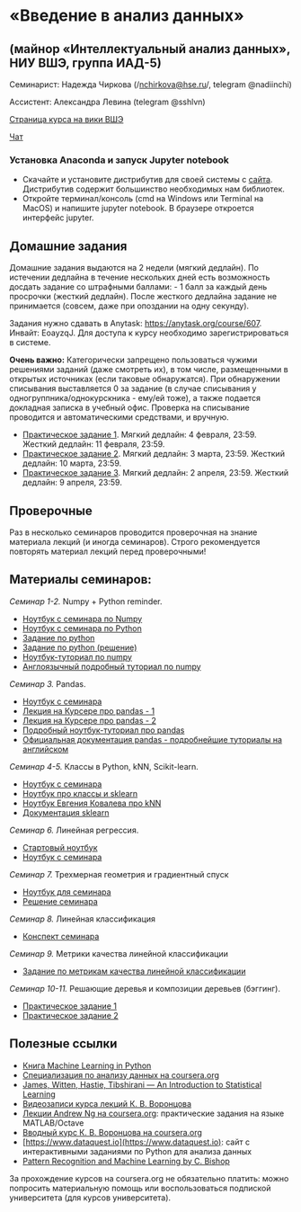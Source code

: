# «Введение в анализ данных»
## (майнор «Интеллектуальный анализ данных», НИУ ВШЭ, группа ИАД-5)

Семинарист: Надежда Чиркова (/nchirkova@hse.ru/, telegram @nadiinchi)

Ассистент: Александра Левина (telegram @sshlvn)

[Страница курса на вики ВШЭ](http://tiny.cc/jw3ziz)

[Чат](http://tiny.cc/iad5_2020)

### Установка Anaconda и запуск Jupyter notebook
* Скачайте и установите дистрибутив для своей системы с [сайта](https://www.anaconda.com/download/). Дистрибутив содержит большинство необходимых нам библиотек.
* Откройте терминал/консоль (cmd на Windows или Terminal на MacOS) и напишите jupyter notebook. В браузере откроется интерфейс jupyter.

## Домашние задания
Домашние задания выдаются на 2 недели (мягкий дедлайн). По истечении дедлайна в течение нескольких дней есть возможность досдать задание со штрафными баллами: - 1 балл за каждый день просрочки (жесткий дедлайн). После жесткого дедлайна задание не принимается (совсем, даже при опоздании на одну секунду).

Задания нужно сдавать в Anytask: https://anytask.org/course/607. Инвайт: EoayzqJ. Для доступа к курсу необходимо зарегистрироваться в системе.

__Очень важно:__ Категорически запрещено пользоваться чужими решениями заданий (даже смотреть их), в том числе, размещенными в открытых источниках (если таковые обнаружатся). При обнаружении списывания выставляется 0 за задание (в случае списывания у одногруппника/однокурскника - ему/ей тоже), а также подается докладная записка в учебный офис. Проверка на списывание проводится и автоматическими средствами, и вручную.

* [Практическое задание 1](https://github.com/nadiinchi/iad2020/blob/master/materials/hw_sem1.ipynb). Мягкий дедлайн: 4 февраля, 23:59. Жесткий дедлайн: 11 февраля, 23:59.
* [Практическое задание 2](https://github.com/nadiinchi/iad2020/blob/master/materials/Homework2.ipynb).  Мягкий дедлайн: 3 марта, 23:59. Жесткий дедлайн: 10 марта, 23:59.
* [Практическое задание 3](https://github.com/nadiinchi/iad2020/blob/master/materials/sms_task.ipynb). Мягкий дедлайн: 2 апреля, 23:59. Жесткий дедлайн: 9 апреля, 23:59.

## Проверочные
Раз в несколько семинаров проводится проверочная на знание материала лекций (и иногда семинаров). Строго рекомендуется повторять материал лекций перед проверочными!

## Материалы семинаров:
*Семинар 1-2.* Numpy + Python reminder.
* [Ноутбук с семинара по Numpy](https://github.com/nadiinchi/iad2020/blob/master/materials/Seminar_numpy.ipynb)
* [Ноутбук с семинара по Python](https://github.com/nadiinchi/iad2020/blob/master/materials/Seminar%20Python.ipynb)
* [Задание по python](https://github.com/nadiinchi/iad2020/blob/master/materials/sem1_python.ipynb)
* [Задание по python (решение)](https://github.com/nadiinchi/iad2020/blob/master/materials/sem1_python_solution.ipynb)
* [Ноутбук-туториал по numpy](https://github.com/nadiinchi/HSE_minor_DataAnalysis_seminars_iad16/blob/master/materials/Sem2_NumPy.ipynb)
* [Англоязычный подробный туториал по numpy](http://nbviewer.jupyter.org/github/Atlas7/scipy-tentative-numpy-tutorials/blob/master/tentative-numpy-tutorial.ipynb)

*Семинар 3.* Pandas.
* [Ноутбук с семинара](https://github.com/nadiinchi/iad2020/blob/master/materials/Seminar%20Pandas.ipynb)
* [Лекция на Курсере про pandas - 1](https://www.coursera.org/learn/mathematics-and-python/lecture/rcjAW/pandas-data-frame)
* [Лекция на Курсере про pandas - 2](https://www.coursera.org/learn/mathematics-and-python/lecture/lsXAR/pandas-indieksatsiia-i-sieliektsiia)
* [Подробный ноутбук-туториал про pandas](https://github.com/nadiinchi/HSE_minor_DataAnalysis_seminars_iad16/blob/master/materials/Seminar3_pandas.ipynb)
* [Официальная документация pandas - подробнейшие туториалы на английском](http://pandas.pydata.org/pandas-docs/stable/10min.html)

*Семинар 4-5.* Классы в Python, kNN, Scikit-learn.
* [Ноутбук с семинара](https://github.com/nadiinchi/iad2020/blob/master/materials/Seminar_Sklearn.ipynb)
* [Ноутбук про классы и sklearn](https://github.com/nadiinchi/iad2019/blob/master/materials/Seminar_sklearn.ipynb)
* [Ноутбук Евгения Ковалева про kNN](https://github.com/nadiinchi/iad2020/blob/master/materials/sem05_knn.ipynb)
* [Документация sklearn](http://scikit-learn.org/stable/index.html)

*Семинар 6.* Линейная регрессия.
* [Стартовый ноутбук](https://github.com/nadiinchi/iad2019/blob/master/materials/Seminar_linreg_practice.ipynb)
* [Ноутбук с семинара](https://github.com/nadiinchi/iad2020/blob/master/materials/Seminar_linreg_practice_solved.ipynb)

*Семинар 7.* Трехмерная геометрия и градиентный спуск
* [Ноутбук для семинара](https://github.com/nadiinchi/iad2020/blob/master/materials/grads_students.ipynb)
* [Решение семинара](https://github.com/nadiinchi/iad2020/blob/master/materials/grads.ipynb)

*Семинар 8.* Линейная классификация
* [Конспект семинара](https://github.com/nadiinchi/iad2020/blob/master/materials/linclass.ipynb)

*Семинар 9.* Метрики качества линейной классификации
* [Задание по метрикам качества линейной классификации](https://github.com/nadiinchi/iad2020/blob/master/materials/sem_metrics.ipynb)

*Семинар 10-11.* Решающие деревья и композиции деревьев (бэггинг).
* [Практическое задание 1](https://github.com/nadiinchi/iad2020/blob/master/materials/trees_practice_students1.ipynb)
* [Практическое задание 2](https://github.com/nadiinchi/iad2020/blob/master/materials/trees_practice_students2.ipynb)


## Полезные ссылки
* [Книга Machine Learning in Python](http://books.tarsoit.com/Python%20Machine%20Learning.pdf)
* [Специализация по анализу данных на coursera.org](https://ru.coursera.org/specializations/machine-learning-data-analysis)
* [James, Witten, Hastie, Tibshirani — An Introduction to Statistical Learning](http://www-bcf.usc.edu/~gareth/ISL/ISLR%20Sixth%20Printing.pdf)
* [Видеозаписи курса лекций К. В. Воронцова](https://yandexdataschool.ru/edu-process/courses/machine-learning)
* [Лекции Andrew Ng на coursera.org](https://www.coursera.org/learn/machine-learning): практические задания на языке MATLAB/Octave
* [Вводный курс К. В. Воронцова на coursera.org](https://www.coursera.org/learn/introduction-machine-learning)
* [https://www.dataquest.io](https://www.dataquest.io): сайт с интерактивными заданиями по Python для анализа данных
* [Pattern Recognition and Machine Learning by C. Bishop](http://www.rmki.kfki.hu/~banmi/elte/Bishop%20-%20Pattern%20Recognition%20and%20Machine%20Learning.pdf)

За прохождение курсов на coursera.org не обязательно платить: можно попросить материальную помощь или воспользоваться подпиской университета (для курсов университета).

